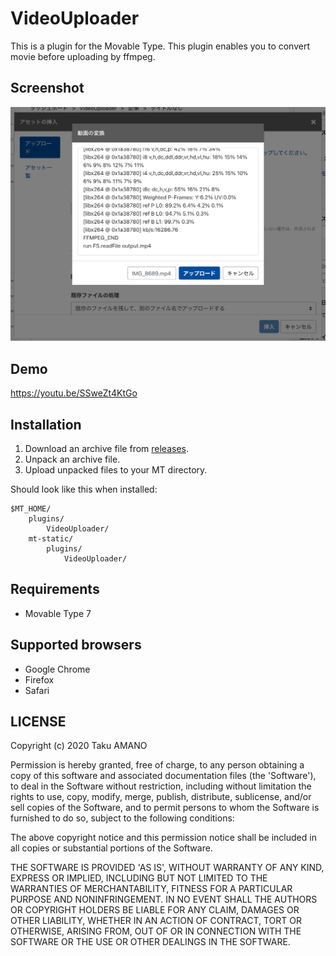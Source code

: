 # VideoUploader

This is a plugin for the Movable Type.
This plugin enables you to convert movie before uploading by ffmpeg.

## Screenshot

![Screenshot](https://raw.githubusercontent.com/usualoma/mt-plugin-VideoUploader/main/artwork/screenshot.jpg)

## Demo

https://youtu.be/SSweZt4KtGo

## Installation

1. Download an archive file from [releases](https://github.com/usualoma/mt-plugin-VideoUploader/releases).
1. Unpack an archive file.
1. Upload unpacked files to your MT directory.

Should look like this when installed:

    $MT_HOME/
        plugins/
            VideoUploader/
        mt-static/
            plugins/
                VideoUploader/

## Requirements

* Movable Type 7

## Supported browsers

* Google Chrome
* Firefox
* Safari

## LICENSE

Copyright (c) 2020 Taku AMANO

Permission is hereby granted, free of charge, to any person obtaining
a copy of this software and associated documentation files (the
'Software'), to deal in the Software without restriction, including
without limitation the rights to use, copy, modify, merge, publish,
distribute, sublicense, and/or sell copies of the Software, and to
permit persons to whom the Software is furnished to do so, subject to
the following conditions:

The above copyright notice and this permission notice shall be
included in all copies or substantial portions of the Software.

THE SOFTWARE IS PROVIDED 'AS IS', WITHOUT WARRANTY OF ANY KIND,
EXPRESS OR IMPLIED, INCLUDING BUT NOT LIMITED TO THE WARRANTIES OF
MERCHANTABILITY, FITNESS FOR A PARTICULAR PURPOSE AND NONINFRINGEMENT.
IN NO EVENT SHALL THE AUTHORS OR COPYRIGHT HOLDERS BE LIABLE FOR ANY
CLAIM, DAMAGES OR OTHER LIABILITY, WHETHER IN AN ACTION OF CONTRACT,
TORT OR OTHERWISE, ARISING FROM, OUT OF OR IN CONNECTION WITH THE
SOFTWARE OR THE USE OR OTHER DEALINGS IN THE SOFTWARE.
